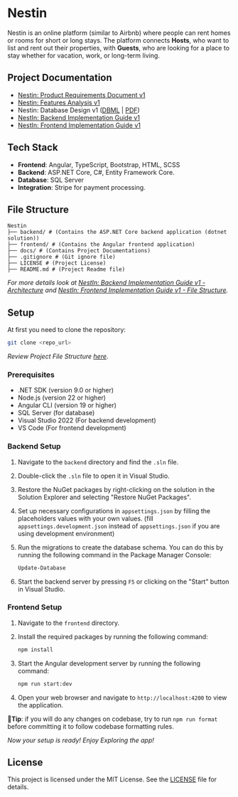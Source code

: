 # Nestin

Nestin is an online platform (similar to Airbnb) where people can rent homes or rooms for short or long stays. The platform connects **Hosts**, who want to list and rent out their properties, with **Guests**, who are looking for a place to stay whether for vacation, work, or long-term living.

## Project Documentation

- [Nestin: Product Requirements Document v1](./docs/nestin-prd-v1.md)
- [Nestin: Features Analysis v1](./docs/nestin-features-analysis-v1.md)
- Nestin: Database Design v1 ([DBML](./docs/db-design-v1.dbml) | [PDF](./docs/nestin-db-diagram-v1.pdf))
- [NestIn: Backend Implementation Guide v1](./docs/backend-implementation-guide-v1.md)
- [NestIn: Frontend Implementation Guide v1](./docs/nestin-frontend-implementation-guide-v1.md)

## Tech Stack

- **Frontend**: Angular, TypeScript, Bootstrap, HTML, SCSS
- **Backend**: ASP.NET Core, C#, Entity Framework Core.
- **Database**: SQL Server
- **Integration**: Stripe for payment processing.

## File Structure

```plaintext
Nestin
├── backend/ # (Contains the ASP.NET Core backend application (dotnet solution))
├── frontend/ # (Contains the Angular frontend application)
├── docs/ # (Contains Project Documentations)
├── .gitignore # (Git ignore file)
├── LICENSE # (Project License)
├── README.md # (Project Readme file)
```

_For more details look at [NestIn: Backend Implementation Guide v1 - Architecture](./docs/backend-implementation-guide-v1.md#architecture) and [NestIn: Frontend Implementation Guide v1 - File Structure](./docs/nestin-frontend-implementation-guide-v1.md#file-structure)._

## Setup

At first you need to clone the repository:

```bash
git clone <repo_url>
```

_Review Project File Structure [here](#file-structure)_.

### Prerequisites

- .NET SDK (version 9.0 or higher)
- Node.js (version 22 or higher)
- Angular CLI (version 19 or higher)
- SQL Server (for database)
- Visual Studio 2022 (For backend development)
- VS Code (For frontend development)

### Backend Setup

1. Navigate to the `backend` directory and find the `.sln` file.
2. Double-click the `.sln` file to open it in Visual Studio.
3. Restore the NuGet packages by right-clicking on the solution in the Solution Explorer and selecting "Restore NuGet Packages".
4. Set up necessary configurations in `appsettings.json` by filling the placeholders values with your own values. (fill `appsettings.development.json` instead of `appsettings.json` if you are using development environment)
5. Run the migrations to create the database schema. You can do this by running the following command in the Package Manager Console:

   ```bash
   Update-Database
   ```

6. Start the backend server by pressing `F5` or clicking on the "Start" button in Visual Studio.

### Frontend Setup

1. Navigate to the `frontend` directory.
2. Install the required packages by running the following command:

   ```bash
   npm install
   ```

3. Start the Angular development server by running the following command:

   ```bash
   npm run start:dev
   ```

4. Open your web browser and navigate to `http://localhost:4200` to view the application.

**🌟Tip**: if you will do any changes on codebase, try to run `npm run format` before committing it to follow codebase formatting rules.

_Now your setup is ready! Enjoy Exploring the app!_

## License

This project is licensed under the MIT License. See the [LICENSE](LICENSE) file for details.
